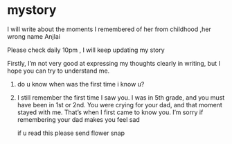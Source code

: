 # mystory

I will write about the moments I remembered of her from childhood ,her wrong name Anjlai

Please check daily 10pm , I will keep updating my story


Firstly, I’m not very good at expressing my thoughts clearly in writing, but I hope you can try to understand me.


1. do u know when was the first time i know u?
2. I still remember the first time I saw you. I was in 5th grade, and you must have been in 1st or 2nd. You were crying for your dad, and that moment stayed with me. That’s when I first came to know you. I’m sorry if remembering your dad makes you feel sad

   if u read this please send flower snap 




